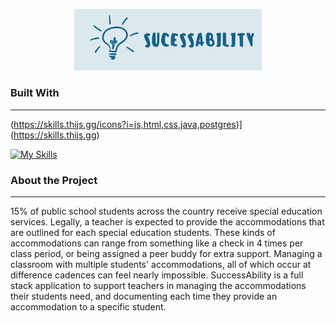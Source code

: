 <p align = "center">
<img src="/Logo.jpeg" alt="Project Logo"
 style="display: inline-block; margin: 0 auto; max-width: 300px">
</p>

### Built With
___
(https://skills.thijs.gg/icons?i=js,html,css,java,postgres)](https://skills.thijs.gg)

[![My Skills](https://skills.thijs.gg/icons?i=js,html,css,wasm)](https://skills.thijs.gg)

### About the Project
___

15% of public school students across the country receive special education services. Legally, a teacher is expected to provide the accommodations that are outlined for each special education students. These kinds of accommodations can range from something like a check in 4 times per class period, or being assigned a peer buddy for extra support. Managing a classroom with multiple students' accommodations, all of which occur at difference cadences can feel nearly impossible. SuccessAbility is a full stack application to support teachers in managing the accommodations their students need, and documenting each time they provide an accommodation to a specific student.
